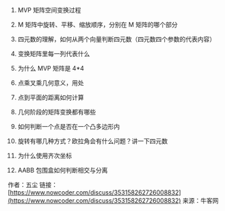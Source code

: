 1.  MVP 矩阵空间变换过程

2.  M 矩阵中旋转、平移、缩放顺序，分别在 M 矩阵的哪个部分

3.  四元数的理解，如何从两个向量判断四元数（四元数四个参数的代表内容）

4.  变换矩阵里每一列代表什么

5.  为什么 MVP 矩阵是 4*4

6.  点乘叉乘几何意义，用处

7.  点到平面的距离如何计算

8.  几何阶段的矩阵变换都有哪些

9.  如何判断一个点是否在一个凸多边形内

10. 旋转有哪几种方式？欧拉角会有什么问题？讲一下四元数

11. 为什么使用齐次坐标

12. AABB 包围盒如何判断相交与分离



作者：五尘
链接： [https://www.nowcoder.com/discuss/353158262726008832](https://www.nowcoder.com/discuss/353158262726008832)
来源：牛客网
